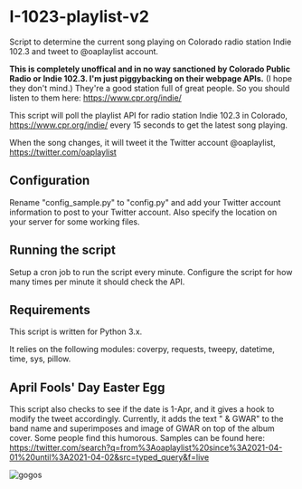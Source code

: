 # I-1023-playlist-v2
Script to determine the current song playing on Colorado radio station Indie 102.3 and tweet to @oaplaylist account.

**This is completely unoffical and in no way sanctioned by Colorado Public Radio or Indie 102.3. I'm just piggybacking on their webpage APIs.** (I hope they don't mind.) They're a good station full of great people. So you should listen to them here: https://www.cpr.org/indie/

This script will poll the playlist API for radio station Indie 102.3 in Colorado, https://www.cpr.org/indie/ every 15 seconds to get the latest song playing. 

When the song changes, it will tweet it the Twitter account @oaplaylist, https://twitter.com/oaplaylist

## Configuration
Rename "config_sample.py" to "config.py" and add your Twitter account information to post to your Twitter account. Also specify the location on your server for some working files.

## Running the script

Setup a cron job to run the script every minute. Configure the script for how many times per minute it should check the API.

## Requirements
This script is written for Python 3.x. 

It relies on the following modules: coverpy, requests, tweepy, datetime, time, sys, pillow.

## April Fools' Day Easter Egg
This script also checks to see if the date is 1-Apr, and it gives a hook to modify the tweet accordingly. Currently, it adds the text " & GWAR" to the band name and superimposes and image of GWAR on top of the album cover. Some people find this humorous. Samples can be found here: https://twitter.com/search?q=from%3Aoaplaylist%20since%3A2021-04-01%20until%3A2021-04-02&src=typed_query&f=live

![gogos](https://user-images.githubusercontent.com/11652957/134274102-d402207e-e924-48de-9905-81c049cf9f17.png)
